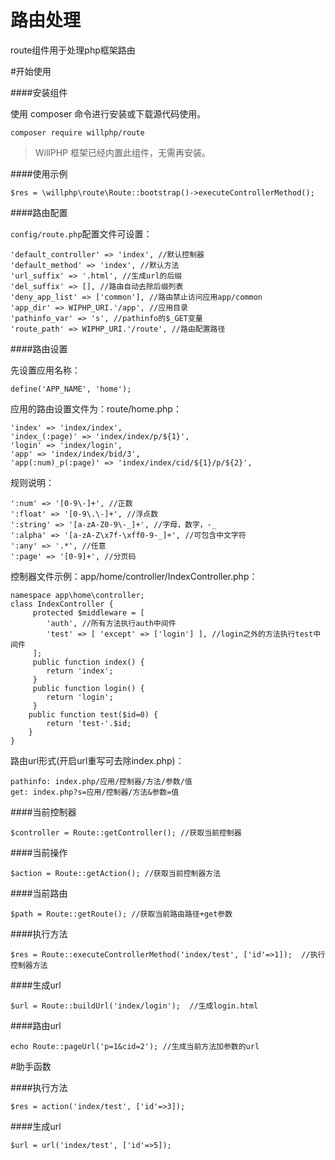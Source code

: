 # 路由处理
route组件用于处理php框架路由

#开始使用

####安装组件

使用 composer 命令进行安装或下载源代码使用。

    composer require willphp/route

> WillPHP 框架已经内置此组件，无需再安装。

####使用示例

    $res = \willphp\route\Route::bootstrap()->executeControllerMethod();

####路由配置

`config/route.php`配置文件可设置：
	
	'default_controller' => 'index', //默认控制器
	'default_method' => 'index', //默认方法	
	'url_suffix' => '.html', //生成url的后缀
	'del_suffix' => [], //路由自动去除后缀列表
	'deny_app_list' => ['common'], //路由禁止访问应用app/common
	'app_dir' => WIPHP_URI.'/app', //应用目录
	'pathinfo_var' => 's', //pathinfo的$_GET变量
	'route_path' => WIPHP_URI.'/route', //路由配置路径

####路由设置

先设置应用名称：

	define('APP_NAME', 'home');

应用的路由设置文件为：route/home.php：

	'index' => 'index/index',
	'index_(:page)' => 'index/index/p/${1}',
	'login' => 'index/login',
	'app' => 'index/index/bid/3',
	'app(:num)_p(:page)' => 'index/index/cid/${1}/p/${2}',	

规则说明：

	':num' => '[0-9\-]+', //正数
	':float' => '[0-9\.\-]+', //浮点数
	':string' => '[a-zA-Z0-9\-_]+', //字母，数字，-_
	':alpha' => '[a-zA-Z\x7f-\xff0-9-_]+', //可包含中文字符
	':any' => '.*', //任意
	':page' => '[0-9]+', //分页码

控制器文件示例：app/home/controller/IndexController.php：

	namespace app\home\controller;
	class IndexController {			
		 protected $middleware = [
			'auth', //所有方法执行auth中间件
			'test' => [ 'except' => ['login'] ], //login之外的方法执行test中间件
		 ];
		 public function index() { 
			return 'index';
		 }
		 public function login() { 
			return 'login';
		 }
		public function test($id=0) {
			return 'test-'.$id;
		}
	}

路由url形式(开启url重写可去除index.php)：

	pathinfo: index.php/应用/控制器/方法/参数/值
	get: index.php?s=应用/控制器/方法&参数=值

####当前控制器

	$controller = Route::getController(); //获取当前控制器

####当前操作

	$action = Route::getAction(); //获取当前控制器方法

####当前路由

	$path = Route::getRoute(); //获取当前路由路径+get参数

####执行方法

	$res = Route::executeControllerMethod('index/test', ['id'=>1]);  //执行控制器方法

####生成url

	$url = Route::buildUrl('index/login');  //生成login.html

####路由url

	echo Route::pageUrl('p=1&cid=2'); //生成当前方法加参数的url  

#助手函数

####执行方法

	$res = action('index/test', ['id'=>3]);

####生成url

	$url = url('index/test', ['id'=>5]);

